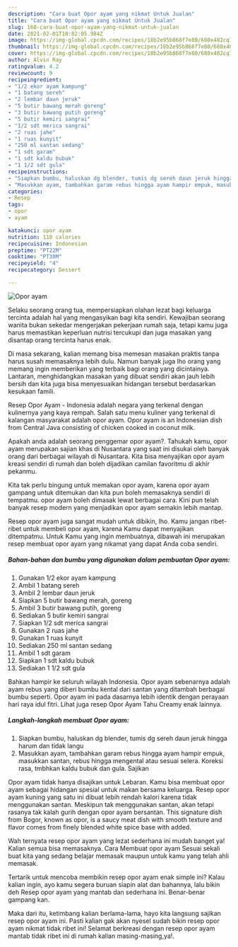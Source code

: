 ```yaml
---
description: "Cara buat Opor ayam yang nikmat Untuk Jualan"
title: "Cara buat Opor ayam yang nikmat Untuk Jualan"
slug: 168-cara-buat-opor-ayam-yang-nikmat-untuk-jualan
date: 2021-02-01T10:02:05.984Z
image: https://img-global.cpcdn.com/recipes/18b2e95b868f7e80/680x482cq70/opor-ayam-foto-resep-utama.jpg
thumbnail: https://img-global.cpcdn.com/recipes/18b2e95b868f7e80/680x482cq70/opor-ayam-foto-resep-utama.jpg
cover: https://img-global.cpcdn.com/recipes/18b2e95b868f7e80/680x482cq70/opor-ayam-foto-resep-utama.jpg
author: Alvin Ray
ratingvalue: 4.2
reviewcount: 9
recipeingredient:
- "1/2 ekor ayam kampung"
- "1 batang sereh"
- "2 lembar daun jeruk"
- "5 butir bawang merah goreng"
- "3 butir bawang putih goreng"
- "5 butir kemiri sangrai"
- "1/2 sdt merica sangrai"
- "2 ruas jahe"
- "1 ruas kunyit"
- "250 ml santan sedang"
- "1 sdt garam"
- "1 sdt kaldu bubuk"
- "1 1/2 sdt gula"
recipeinstructions:
- "Siapkan bumbu, haluskan dg blender, tumis dg sereh daun jeruk hingga harum dan tidak langu"
- "Masukkan ayam, tambahkan garam rebus hingga ayam hampir empuk, masukkan santan, rebus hingga mengental atau sesuai selera. Koreksi rasa, tmbhkan kaldu bubuk dan gula. Sajikan"
categories:
- Resep
tags:
- opor
- ayam

katakunci: opor ayam 
nutrition: 110 calories
recipecuisine: Indonesian
preptime: "PT22M"
cooktime: "PT30M"
recipeyield: "4"
recipecategory: Dessert

---
```



![Opor ayam](https://img-global.cpcdn.com/recipes/18b2e95b868f7e80/680x482cq70/opor-ayam-foto-resep-utama.jpg)

Selaku seorang orang tua, mempersiapkan olahan lezat bagi keluarga tercinta adalah hal yang mengasyikan bagi kita sendiri. Kewajiban seorang  wanita bukan sekedar mengerjakan pekerjaan rumah saja, tetapi kamu juga harus memastikan keperluan nutrisi tercukupi dan juga masakan yang disantap orang tercinta harus enak.

Di masa  sekarang, kalian memang bisa memesan masakan praktis tanpa harus susah memasaknya lebih dulu. Namun banyak juga lho orang yang memang ingin memberikan yang terbaik bagi orang yang dicintainya. Lantaran, menghidangkan masakan yang dibuat sendiri akan jauh lebih bersih dan kita juga bisa menyesuaikan hidangan tersebut berdasarkan kesukaan famili. 

Resep Opor Ayam - Indonesia adalah negara yang terkenal dengan kulinernya yang kaya rempah. Salah satu menu kuliner yang terkenal di kalangan masyarakat adalah opor ayam. Opor ayam is an Indonesian dish from Central Java consisting of chicken cooked in coconut milk.

Apakah anda adalah seorang penggemar opor ayam?. Tahukah kamu, opor ayam merupakan sajian khas di Nusantara yang saat ini disukai oleh banyak orang dari berbagai wilayah di Nusantara. Kita bisa menyajikan opor ayam kreasi sendiri di rumah dan boleh dijadikan camilan favoritmu di akhir pekanmu.

Kita tak perlu bingung untuk memakan opor ayam, karena opor ayam gampang untuk ditemukan dan kita pun boleh memasaknya sendiri di tempatmu. opor ayam boleh dimasak lewat berbagai cara. Kini pun telah banyak resep modern yang menjadikan opor ayam semakin lebih mantap.

Resep opor ayam juga sangat mudah untuk dibikin, lho. Kamu jangan ribet-ribet untuk membeli opor ayam, karena Kamu dapat menyajikan ditempatmu. Untuk Kamu yang ingin membuatnya, dibawah ini merupakan resep membuat opor ayam yang nikamat yang dapat Anda coba sendiri.

<!--inarticleads1-->

##### Bahan-bahan dan bumbu yang digunakan dalam pembuatan Opor ayam:

1. Gunakan 1/2 ekor ayam kampung
1. Ambil 1 batang sereh
1. Ambil 2 lembar daun jeruk
1. Siapkan 5 butir bawang merah, goreng
1. Ambil 3 butir bawang putih, goreng
1. Sediakan 5 butir kemiri sangrai
1. Siapkan 1/2 sdt merica sangrai
1. Gunakan 2 ruas jahe
1. Gunakan 1 ruas kunyit
1. Sediakan 250 ml santan sedang
1. Ambil 1 sdt garam
1. Siapkan 1 sdt kaldu bubuk
1. Sediakan 1 1/2 sdt gula


Bahkan hampir ke seluruh wilayah Indonesia. Opor ayam sebenarnya adalah ayam rebus yang diberi bumbu kental dari santan yang ditambah berbagai bumbu seperti. Opor ayam ini pada dasarnya lebih identik dengan perayaan hari raya idul fitri. Lihat juga resep Opor Ayam Tahu Creamy enak lainnya. 

<!--inarticleads2-->

##### Langkah-langkah membuat Opor ayam:

1. Siapkan bumbu, haluskan dg blender, tumis dg sereh daun jeruk hingga harum dan tidak langu
1. Masukkan ayam, tambahkan garam rebus hingga ayam hampir empuk, masukkan santan, rebus hingga mengental atau sesuai selera. Koreksi rasa, tmbhkan kaldu bubuk dan gula. Sajikan


Opor ayam tidak hanya disajikan untuk Lebaran. Kamu bisa membuat opor ayam sebagai hidangan spesial untuk makan bersama keluarga. Resep opor ayam kuning yang satu ini dibuat lebih rendah kalori karena tidak menggunakan santan. Meskipun tak menggunakan santan, akan tetapi rasanya tak kalah gurih dengan opor ayam bersantan. This signature dish from Bogor, known as opor, is a saucy meat dish with smooth texture and flavor comes from finely blended white spice base with added. 

Wah ternyata resep opor ayam yang lezat sederhana ini mudah banget ya! Kalian semua bisa memasaknya. Cara Membuat opor ayam Sesuai sekali buat kita yang sedang belajar memasak maupun untuk kamu yang telah ahli memasak.

Tertarik untuk mencoba membikin resep opor ayam enak simple ini? Kalau kalian ingin, ayo kamu segera buruan siapin alat dan bahannya, lalu bikin deh Resep opor ayam yang mantab dan sederhana ini. Benar-benar gampang kan. 

Maka dari itu, ketimbang kalian berlama-lama, hayo kita langsung sajikan resep opor ayam ini. Pasti kalian gak akan nyesel sudah bikin resep opor ayam nikmat tidak ribet ini! Selamat berkreasi dengan resep opor ayam mantab tidak ribet ini di rumah kalian masing-masing,ya!.

